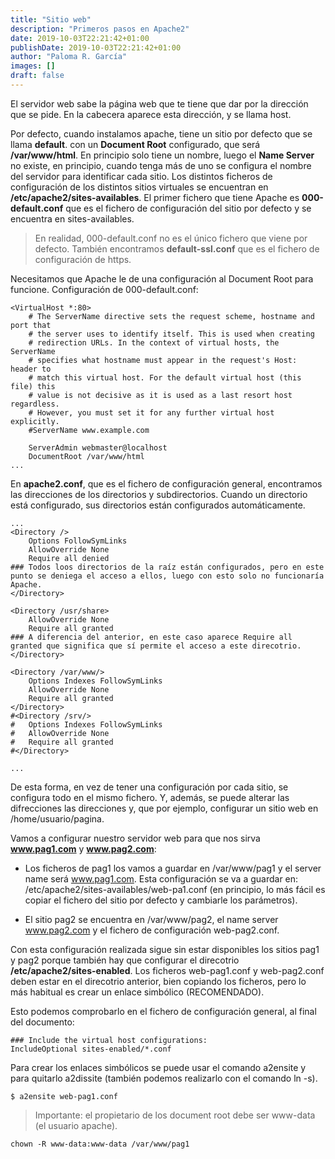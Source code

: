 ```yaml
---
title: "Sitio web"
description: "Primeros pasos en Apache2"
date: 2019-10-03T22:21:42+01:00
publishDate: 2019-10-03T22:21:42+01:00
author: "Paloma R. García"
images: []
draft: false
---
```


El servidor web sabe la página web que te tiene que dar por la dirección que se pide. En la cabecera aparece esta dirección, y se llama host.

Por defecto, cuando instalamos apache, tiene un sitio por defecto que se llama **default**. con un **Document Root** configurado, que será **/var/www/html**. En principio solo tiene un nombre, luego el **Name Server** no existe, en principio, cuando tenga más de uno se configura el nombre del servidor para identificar cada sitio. Los distintos ficheros de configuración de los distintos sitios virtuales se encuentran en **/etc/apache2/sites-availables**. El primer fichero que tiene Apache es **000-default.conf** que es el fichero de configuración del sitio por defecto y se encuentra en sites-availables. 

> En realidad, 000-default.conf no es el único fichero que viene por defecto. También encontramos **default-ssl.conf** que es el fichero de configuración de https.

Necesitamos que Apache le de una configuración al Document Root para funcione. Configuración de 000-default.conf:
~~~
<VirtualHost *:80>
	# The ServerName directive sets the request scheme, hostname and port that
	# the server uses to identify itself. This is used when creating
	# redirection URLs. In the context of virtual hosts, the ServerName
	# specifies what hostname must appear in the request's Host: header to
	# match this virtual host. For the default virtual host (this file) this
	# value is not decisive as it is used as a last resort host regardless.
	# However, you must set it for any further virtual host explicitly.
	#ServerName www.example.com

	ServerAdmin webmaster@localhost
	DocumentRoot /var/www/html
...
~~~

En **apache2.conf**, que es el fichero de configuración general, encontramos las direcciones de los directorios y subdirectorios. Cuando un directorio está configurado, sus directorios están configurados automáticamente. 

~~~
...
<Directory />
	Options FollowSymLinks
	AllowOverride None
	Require all denied 
### Todos loos directorios de la raíz están configurados, pero en este punto se deniega el acceso a ellos, luego con esto solo no funcionaría Apache. 
</Directory>

<Directory /usr/share>
	AllowOverride None
	Require all granted
### A diferencia del anterior, en este caso aparece Require all granted que significa que sí permite el acceso a este direcotrio. 
</Directory>

<Directory /var/www/>
	Options Indexes FollowSymLinks
	AllowOverride None
	Require all granted
</Directory>
#<Directory /srv/>
#	Options Indexes FollowSymLinks
#	AllowOverride None
#	Require all granted
#</Directory>

...
~~~

De esta forma, en vez de tener una configuración por cada sitio, se configura todo en el mismo fichero. Y, además, se puede alterar las difrecciones las direcciones y, que por ejemplo, configurar un sitio web en /home/usuario/pagina.

Vamos a configurar nuestro servidor web para que nos sirva **www.pag1.com** y  **www.pag2.com**:
- Los ficheros de pag1 los vamos a guardar en /var/www/pag1 y el server name será www.pag1.com. Esta configuración se va a guardar en: /etc/apache2/sites-availables/web-pa1.conf (en principio, lo más fácil es copiar el fichero del sitio por defecto y cambiarle los parámetros).

- El sitio pag2 se encuentra en /var/www/pag2, el name server www.pag2.com y el fichero de configuración web-pag2.conf.

Con esta configuración realizada sigue sin estar disponibles los sitios pag1 y pag2 porque también hay que configurar el direcotrio **/etc/apache2/sites-enabled**. Los ficheros web-pag1.conf y web-pag2.conf deben estar en el direcotrio anterior, bien copiando los ficheros, pero lo más habitual es crear un enlace simbólico (RECOMENDADO).

Esto podemos comprobarlo en el fichero de configuración general, al final del documento:

~~~
### Include the virtual host configurations:
IncludeOptional sites-enabled/*.conf
~~~

Para crear los enlaces simbólicos se puede usar el comando a2ensite y para quitarlo a2dissite (también podemos realizarlo con el comando ln -s).

~~~
$ a2ensite web-pag1.conf
~~~

> Importante: el propietario de los document root debe ser www-data (el usuario apache). 

~~~
chown -R www-data:www-data /var/www/pag1
~~~









